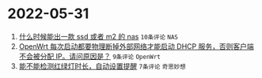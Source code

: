 # 2022-05-31

1. [什么时候能出一款 ssd 或者 m2 的 nas](https://www.v2ex.com/t/856355) `10条评论` `NAS`
1. [OpenWrt 每次启动都要物理断掉外部网络才能启动 DHCP 服务，否则客户端不会被分配 IP。请问原因是？](https://www.v2ex.com/t/856351) `9条评论` `OpenWrt`
1. [能不能检测红绿灯时长，自动设置提醒](https://www.v2ex.com/t/856361) `7条评论` `奇思妙想`
